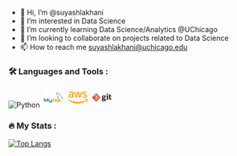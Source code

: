 - 👋 Hi, I’m @suyashlakhani
- 👀 I’m interested in Data Science
- 🌱 I’m currently learning Data Science/Analytics @UChicago
- 💞️ I’m looking to collaborate on projects related to Data Science
- 📫 How to reach me suyashlakhani@uchicago.edu

### :hammer_and_wrench: Languages and Tools :

<div>
  <img src="https://github.com/devicons/devicon/blob/master/icons/java/python-original-wordmark.svg" title="Python" alt="Python" width="40" height="40"/>&nbsp;
  <img src="https://github.com/devicons/devicon/blob/master/icons/mysql/mysql-original-wordmark.svg" title="MySQL"  alt="MySQL" width="40" height="40"/>&nbsp;
  <img src="https://github.com/devicons/devicon/blob/master/icons/amazonwebservices/amazonwebservices-plain-wordmark.svg" title="AWS" alt="AWS" width="40" height="40"/>&nbsp;
  <img src="https://github.com/devicons/devicon/blob/master/icons/git/git-original-wordmark.svg" title="Git" **alt="Git" width="40" height="40"/>
</div>

### :fire: My Stats :

[![Top Langs](https://github-readme-stats.vercel.app/api/top-langs/?username=your-github-username)](https://github.com/anuraghazra/github-readme-stats)
